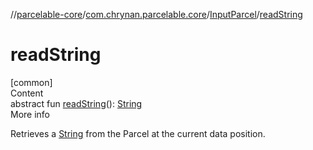 //[parcelable-core](../../index.md)/[com.chrynan.parcelable.core](../index.md)/[InputParcel](index.md)/[readString](read-string.md)



# readString  
[common]  
Content  
abstract fun [readString](read-string.md)(): [String](https://kotlinlang.org/api/latest/jvm/stdlib/kotlin/-string/index.html)  
More info  


Retrieves a [String](https://kotlinlang.org/api/latest/jvm/stdlib/kotlin/-string/index.html) from the Parcel at the current data position.

  



